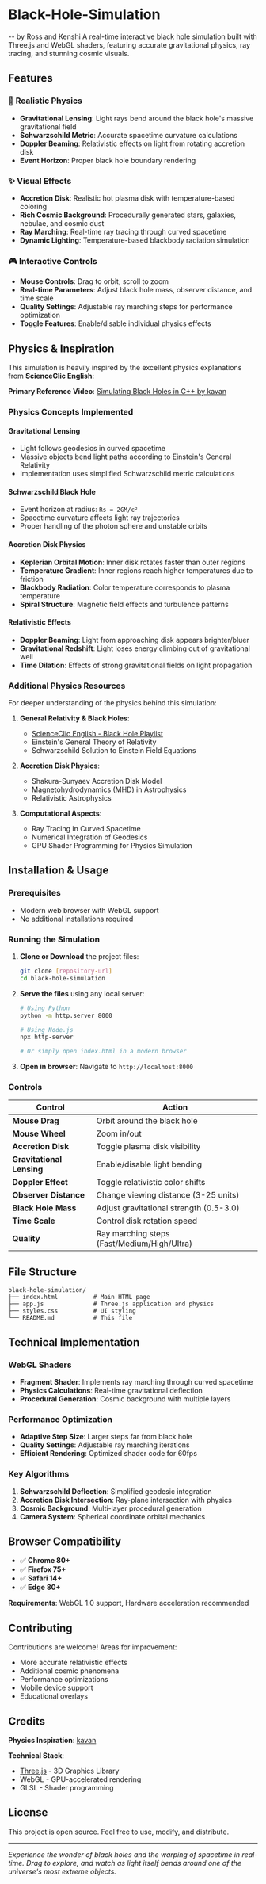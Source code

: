 # Black-Hole-Simulation
-- by Ross and Kenshi
A real-time interactive black hole simulation built with Three.js and WebGL shaders, featuring accurate gravitational physics, ray tracing, and stunning cosmic visuals.

## Features

### 🌌 **Realistic Physics**
- **Gravitational Lensing**: Light rays bend around the black hole's massive gravitational field
- **Schwarzschild Metric**: Accurate spacetime curvature calculations
- **Doppler Beaming**: Relativistic effects on light from rotating accretion disk
- **Event Horizon**: Proper black hole boundary rendering

### ✨ **Visual Effects**
- **Accretion Disk**: Realistic hot plasma disk with temperature-based coloring
- **Rich Cosmic Background**: Procedurally generated stars, galaxies, nebulae, and cosmic dust
- **Ray Marching**: Real-time ray tracing through curved spacetime
- **Dynamic Lighting**: Temperature-based blackbody radiation simulation

### 🎮 **Interactive Controls**
- **Mouse Controls**: Drag to orbit, scroll to zoom
- **Real-time Parameters**: Adjust black hole mass, observer distance, and time scale
- **Quality Settings**: Adjustable ray marching steps for performance optimization
- **Toggle Features**: Enable/disable individual physics effects

## Physics & Inspiration

This simulation is heavily inspired by the excellent physics explanations from **ScienceClic English**:

**Primary Reference Video**: [Simulating Black Holes in C++ by kavan](https://youtu.be/8-B6ryuBkCM?si=lU-xfqlKhvhvAgpU)

### Physics Concepts Implemented

#### **Gravitational Lensing**
- Light follows geodesics in curved spacetime
- Massive objects bend light paths according to Einstein's General Relativity
- Implementation uses simplified Schwarzschild metric calculations

#### **Schwarzschild Black Hole**
- Event horizon at radius: `Rs = 2GM/c²`
- Spacetime curvature affects light ray trajectories
- Proper handling of the photon sphere and unstable orbits

#### **Accretion Disk Physics**
- **Keplerian Orbital Motion**: Inner disk rotates faster than outer regions
- **Temperature Gradient**: Inner regions reach higher temperatures due to friction
- **Blackbody Radiation**: Color temperature corresponds to plasma temperature
- **Spiral Structure**: Magnetic field effects and turbulence patterns

#### **Relativistic Effects**
- **Doppler Beaming**: Light from approaching disk appears brighter/bluer
- **Gravitational Redshift**: Light loses energy climbing out of gravitational well
- **Time Dilation**: Effects of strong gravitational fields on light propagation

### Additional Physics Resources

For deeper understanding of the physics behind this simulation:

1. **General Relativity & Black Holes**:
   - [ScienceClic English - Black Hole Playlist](https://www.youtube.com/c/ScienceClicEN)
   - Einstein's General Theory of Relativity
   - Schwarzschild Solution to Einstein Field Equations

2. **Accretion Disk Physics**:
   - Shakura-Sunyaev Accretion Disk Model
   - Magnetohydrodynamics (MHD) in Astrophysics
   - Relativistic Astrophysics

3. **Computational Aspects**:
   - Ray Tracing in Curved Spacetime
   - Numerical Integration of Geodesics
   - GPU Shader Programming for Physics Simulation

## Installation & Usage

### Prerequisites
- Modern web browser with WebGL support
- No additional installations required

### Running the Simulation

1. **Clone or Download** the project files:
   ```bash
   git clone [repository-url]
   cd black-hole-simulation
   ```

2. **Serve the files** using any local server:
   ```bash
   # Using Python
   python -m http.server 8000
   
   # Using Node.js
   npx http-server
   
   # Or simply open index.html in a modern browser
   ```

3. **Open in browser**: Navigate to `http://localhost:8000`

### Controls

| Control | Action |
|---------|---------|
| **Mouse Drag** | Orbit around the black hole |
| **Mouse Wheel** | Zoom in/out |
| **Accretion Disk** | Toggle plasma disk visibility |
| **Gravitational Lensing** | Enable/disable light bending |
| **Doppler Effect** | Toggle relativistic color shifts |
| **Observer Distance** | Change viewing distance (3-25 units) |
| **Black Hole Mass** | Adjust gravitational strength (0.5-3.0) |
| **Time Scale** | Control disk rotation speed |
| **Quality** | Ray marching steps (Fast/Medium/High/Ultra) |

## File Structure

```
black-hole-simulation/
├── index.html          # Main HTML page
├── app.js              # Three.js application and physics
├── styles.css          # UI styling
└── README.md           # This file
```

## Technical Implementation

### **WebGL Shaders**
- **Fragment Shader**: Implements ray marching through curved spacetime
- **Physics Calculations**: Real-time gravitational deflection
- **Procedural Generation**: Cosmic background with multiple layers

### **Performance Optimization**
- **Adaptive Step Size**: Larger steps far from black hole
- **Quality Settings**: Adjustable ray marching iterations
- **Efficient Rendering**: Optimized shader code for 60fps

### **Key Algorithms**
1. **Schwarzschild Deflection**: Simplified geodesic integration
2. **Accretion Disk Intersection**: Ray-plane intersection with physics
3. **Cosmic Background**: Multi-layer procedural generation
4. **Camera System**: Spherical coordinate orbital mechanics

## Browser Compatibility

- ✅ **Chrome 80+**
- ✅ **Firefox 75+**
- ✅ **Safari 14+**
- ✅ **Edge 80+**

**Requirements**: WebGL 1.0 support, Hardware acceleration recommended

## Contributing

Contributions are welcome! Areas for improvement:

- More accurate relativistic effects
- Additional cosmic phenomena
- Performance optimizations
- Mobile device support
- Educational overlays

## Credits

**Physics Inspiration**: [kavan]([https://youtu.be/8-B6ryuBkCM?si=lU-xfqlKhvhvAgpU](https://www.youtube.com/@kevkev-70))

**Technical Stack**:
- [Three.js](https://threejs.org/) - 3D Graphics Library
- WebGL - GPU-accelerated rendering
- GLSL - Shader programming

## License

This project is open source. Feel free to use, modify, and distribute.

---

*Experience the wonder of black holes and the warping of spacetime in real-time. Drag to explore, and watch as light itself bends around one of the universe's most extreme objects.*
